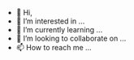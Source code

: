 - 👋 Hi,
- 👀 I’m interested in ...
- 🌱 I’m currently learning ...
- 💞️ I’m looking to collaborate on ...
- 📫 How to reach me ...

<!---
He is a ✨ special ✨ repository because its `README.md` (this file) appears on your GitHub profile.
You can click the Preview link to take a look at your changes.
--->
